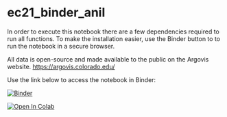 # ec21_binder_anil
In order to execute this notebook there are a few dependencies required to run all functions. To make the installation easier, use the Binder button to 
to run the notebook in a secure browser. 

All data is open-source and made available to the public on the Argovis website. https://argovis.colorado.edu/ 

Use the link below to access the notebook in Binder: 

[![Binder](https://mybinder.org/badge_logo.svg)](https://mybinder.org/v2/gh/sanil72900/ec21_binder_anil.git/HEAD?filepath=SA_01_Argo_Data_Exploration.ipynb)

[![Open In Colab](https://colab.research.google.com/assets/colab-badge.svg)](https://githubtocolab.com/sanil72900/ec21_binder_anil/blob/main/SA_01_Argo_Data_Exploration.ipynb)
